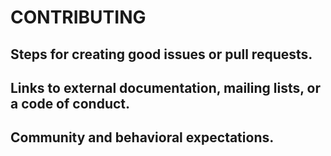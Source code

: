 # CONTRIBUTING


## Steps for creating good issues or pull requests.
## Links to external documentation, mailing lists, or a code of conduct.
## Community and behavioral expectations.
